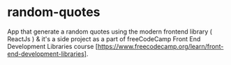 # random-quotes
App that generate a random quotes using the modern frontend library ( ReactJs ) & it's a side project as a part of freeCodeCamp Front End Development Libraries course [https://www.freecodecamp.org/learn/front-end-development-libraries].
